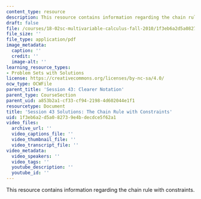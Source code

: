 ```yaml
---
content_type: resource
description: This resource contains information regarding the chain rule with constraints.
draft: false
file: /courses/18-02sc-multivariable-calculus-fall-2010/1f3eb6a2d5a082739e4bdecdce5f62a1_MIT18_02SC_pb_43_comb.pdf
file_size: ''
file_type: application/pdf
image_metadata:
  caption: ''
  credit: ''
  image-alt: ''
learning_resource_types:
- Problem Sets with Solutions
license: https://creativecommons.org/licenses/by-nc-sa/4.0/
ocw_type: OCWFile
parent_title: 'Session 43: Clearer Notation'
parent_type: CourseSection
parent_uid: a853b2a1-cf33-cf94-2198-4d602044e1f1
resourcetype: Document
title: 'Session 43 Solutions: The Chain Rule with Constraints'
uid: 1f3eb6a2-d5a0-8273-9e4b-decdce5f62a1
video_files:
  archive_url: ''
  video_captions_file: ''
  video_thumbnail_file: ''
  video_transcript_file: ''
video_metadata:
  video_speakers: ''
  video_tags: ''
  youtube_description: ''
  youtube_id: ''
---
```

This resource contains information regarding the chain rule with constraints.